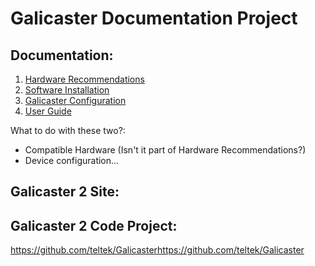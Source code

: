 Galicaster Documentation Project
==================================

Documentation:
--------------

1. [Hardware Recommendations](HardwareRecommendations.md)
2. [Software Installation](SoftwareInstallation.md)
3. [Galicaster Configuration](GalicasterConfiguration.md)
4. [User Guide](UserGuide.md)

What to do with these two?:

* Compatible Hardware (Isn't it part of Hardware Recommendations?)
* Device configuration...

Galicaster 2 Site:
------------------

Galicaster 2 Code Project:
--------------------------
https://github.com/teltek/Galicasterhttps://github.com/teltek/Galicaster
